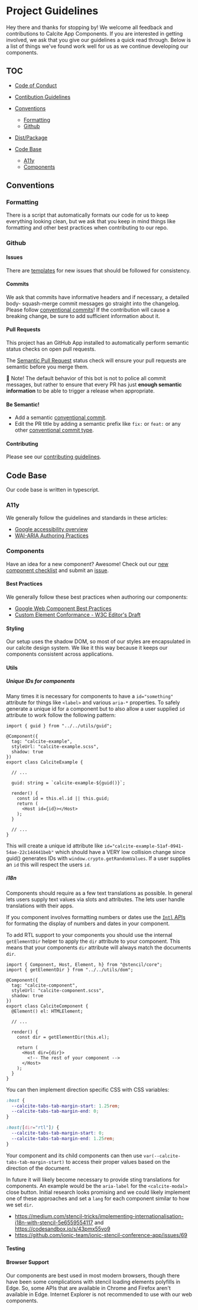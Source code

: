 # Project Guidelines

Hey there and thanks for stopping by! We welcome all feedback and contributions to Calcite App Components. If you are interested in getting involved, we ask that you give our guidelines a quick read through. Below is a list of things we've found work well for us as we continue developing our components.

## TOC

- [Code of Conduct](https://github.com/Esri/contributing/blob/master/CODE_OF_CONDUCT.md)
- [Contibution Guidelines](https://github.com/esri/contributing)

- [Conventions](#conventions)
  - [Formatting](#formatting)
  - [Github](#github)
- [Dist/Package](https://github.com/Esri/calcite-app-components/blob/master/GETTING_STARTED.md_)
- [Code Base](#code-base)
  - [A11y](#a11y)
  - [Components](#components)

## Conventions

### Formatting

There is a script that automatically formats our code for us to keep everything looking clean, but we ask that you keep in mind things like formatting and other best practices when contributing to our repo.

### Github

#### Issues

There are [templates](https://github.com/Esri/calcite-app-components/issues/new/choose) for new issues that should be followed for consistency.

#### Commits

We ask that commits have informative headers and if necessary, a detailed body- squash-merge commit messages go straight into the changelog. Please follow [conventional commits](https://www.conventionalcommits.org/en/v1.0.0/)! If the contribution will cause a breaking change, be sure to add sufficient information about it.

#### Pull Requests

This project has an GitHub App installed to automatically perform semantic status checks on open pull requests.

The [Semantic Pull Request](https://github.com/probot/semantic-pull-requests) status check will ensure your pull requests are semantic before you merge them.

👮 Note! The default behavior of this bot is not to police all commit messages, but rather to ensure that every PR has just **enough semantic information** to be able to trigger a release when appropriate.

#### Be Semantic!

- Add a semantic [conventional commit](https://www.conventionalcommits.org/en/v1.0.0/).
- Edit the PR title by adding a semantic prefix like `fix:` or `feat:` or any other [conventional commit type](https://github.com/commitizen/conventional-commit-types/blob/master/index.json).

#### Contributing

Please see our [contributing guidelines](https://github.com/Esri/calcite-app-components/blob/master/CONTRIBUTING.md).

## Code Base

Our code base is written in typescript.

### A11y

We generally follow the guidelines and standards in these articles:

- [Google accessibility overview](https://developers.google.com/web/fundamentals/accessibility/)
- [WAI-ARIA Authoring Practices](https://www.w3.org/TR/wai-aria-practices-1.1/)

### Components

Have an idea for a new component? Awesome! Check out our [new component checklist](https://github.com/Esri/calcite-app-components/wiki/New-Component-Checklist) and submit an [issue](https://github.com/Esri/calcite-app-components/issues/new?assignees=&labels=new+component%2C+0+-+new%2C+architecture&template=new-component.md&title=New+Component%3A+).

#### Best Practices 

We generally follow these best practices when authoring our components:
- [Google Web Component Best Practices](https://developers.google.com/web/fundamentals/web-components/best-practices)
- [Custom Element Conformance - W3C Editor's Draft](https://html.spec.whatwg.org/multipage/custom-elements.html)

#### Styling

Our setup uses the shadow DOM, so most of our styles are encapsulated in our calcite design system. We like it this way because it keeps our components consistent across applications.

#### Utils

##### Unique IDs for components

Many times it is necessary for components to have a `id="something"` attribute for things like `<label>` and various `aria-*` properties. To safely generate a unique id for a component but to also allow a user supplied `id` attribute to work follow the following pattern:

```
import { guid } from "../../utils/guid";

@Component({
  tag: "calcite-example",
  styleUrl: "calcite-example.scss",
  shadow: true
})
export class CalciteExample {

  // ...

  guid: string = `calcite-example-${guid()}`;

  render() {
    const id = this.el.id || this.guid;
    return (
      <Host id={id}></Host>
    );
  }

  // ...
}
```

This will create a unique id attribute like `id="calcite-example-51af-0941-54ae-22c14d441beb"` which should have a VERY low collision change since guid() generates IDs with `window.crypto.getRandomValues`. If a user supplies an `id` this will respect the users `id`.

##### i18n

Components should require as a few text translations as possible. In general lets users supply text values via slots and attributes. The lets user handle translations with their apps.

If you component involves formatting numbers or dates use the [`Intl` APIs](https://developer.mozilla.org/en-US/docs/Web/JavaScript/Reference/Global_Objects/Intl) for formating the display of numbers and dates in your component.

To add RTL support to your components you should use the internal `getElementDir` helper to apply the `dir` attribute to your component. This means that your components `dir` attribute will always match the documents `dir`.

```tsx
import { Component, Host, Element, h} from "@stencil/core";
import { getElementDir } from "../../utils/dom";

@Component({
  tag: "calcite-component",
  styleUrl: "calcite-component.scss",
  shadow: true
})
export class CalciteComponent {
  @Element() el: HTMLElement;

  // ...

  render() {
    const dir = getElementDir(this.el);

    return (
      <Host dir={dir}>
        <!-- The rest of your component -->
      </Host>
    );
  }
}
```

You can then implement direction specific CSS with CSS variables:

```scss
:host {
  --calcite-tabs-tab-margin-start: 1.25rem;
  --calcite-tabs-tab-margin-end: 0;
}

:host([dir="rtl"]) {
  --calcite-tabs-tab-margin-start: 0;
  --calcite-tabs-tab-margin-end: 1.25rem;
}
```

Your component and its child components can then use `var(--calcite-tabs-tab-margin-start)` to access their proper values based on the direction of the document.

In future it will likely become necessary to provide sting translations for components. An example would be the `aria-label` for the `<calcite-modal>` close button. Initial research looks promising and we could likely implement one of these approaches and set a `lang` for each component similar to how we set `dir`.

- https://medium.com/stencil-tricks/implementing-internationalisation-i18n-with-stencil-5e6559554117 and https://codesandbox.io/s/43pmx55vo9
- https://github.com/ionic-team/ionic-stencil-conference-app/issues/69

#### Testing

#### Browser Support

Our components are best used in most modern browsers, though there have been some complications with stencil loading elements polyfills in Edge. So, some APIs that are available in Chrome and Firefox aren't available in Edge. Internet Explorer is not recommended to use with our web components.

